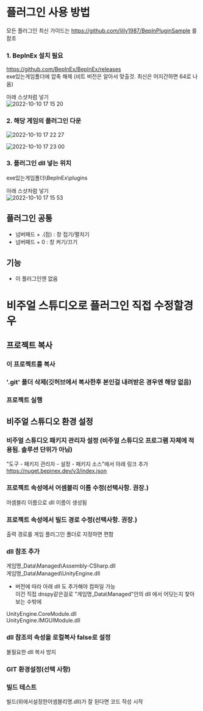 ﻿# 플러그인 사용 방법
 
 모든 플러그인 최신 가이드는 https://github.com/lilly1987/BepInPluginSample 를 참조  
 
### 1. BepInEx 설치 필요 

https://github.com/BepInEx/BepInEx/releases  
exe있는게임폴더에 압축 해제 (비트 버전은 알아서 맞출것. 최신은 어지간하면 64로 나옴)

아래 스샷처럼 넣기  
![2022-10-10 17 15 20](https://user-images.githubusercontent.com/20321215/194823924-fc419cab-27b1-4d11-a5e3-8e55c4b472e2.png)


### 2. 해당 게임의 플러그인 다운

![2022-10-10 17 22 27](https://user-images.githubusercontent.com/20321215/194825099-fff645e8-5fcb-4810-8408-dc5f3fdc100b.png)

![2022-10-10 17 23 00](https://user-images.githubusercontent.com/20321215/194825119-89f109fd-234a-4f91-97f6-fce69ca27abd.png)


### 3. 플러그인 dll 넣는 위치

exe있는게임폴더\BepInEx\plugins

아래 스샷처럼 넣기  
![2022-10-10 17 15 53](https://user-images.githubusercontent.com/20321215/194823986-a4ec5024-bd38-4ca1-81a8-335041293b4e.png)

## 플러그인 공통

- 넘버패드 + .(점) : 창 접기/펼치기
- 넘버패드 + 0 : 창 켜기/끄기

## 기능

- 이 플러그인엔 없음


# 비주얼 스튜디오로 플러그인 직접 수정할경우

## 프로젝트 복사

### 이 프로젝트를 복사

### '.git' 폴더 삭제(깃허브에서 복사한후 본인걸 내려받은 경우엔 해당 없음)

### 프로젝트 실행

## 비주얼 스튜디오 환경 설정

### 비주얼 스튜디오 패키지 관리자 설정 (비주얼 스튜디오 프로그램 자체에 적용됨. 솔루션 단위가 아님)

"도구 - 패키지 관리자 - 설정 - 패키지 소스"에서 아래 링크 추가  
https://nuget.bepinex.dev/v3/index.json  


### 프로젝트 속성에서 어셈블리 이름 수정(선택사항. 권장.)

어셈블리 이름으로 dll 이름이 생성됨


### 프로젝트 속성에서 빌드 경로 수정(선택사항. 권장.)

출력 경로를 게임 플러그인 폴더로 지정하면 편함


### dll 참조 추가

게임명_Data\Managed\Assembly-CSharp.dll  
게임명_Data\Managed\UnityEngine.dll  

- 버전에 따라 아래 dll 도 추가해야 컴파일 가능  
  이건 직접 dnspy같은걸로 "게임명_Data\Managed"안의 dll 에서 어딧는지 찿아보는 수밖에

UnityEngine.CoreModule.dll  
UnityEngine.IMGUIModule.dll  


### dll 참조의 속성을 로컬복사 false로 설정

불필요한 dll 복사 방지


### GIT 환경설정(선택 사항)

### 빌드 테스트

빌드(위에서설정한어셈블리명.dll)가 잘 된다면 코드 작성 시작